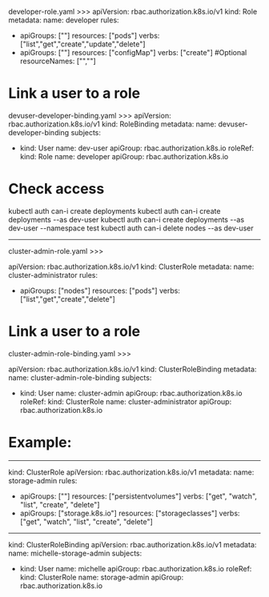 
developer-role.yaml >>>
apiVersion: rbac.authorization.k8s.io/v1
kind: Role
metadata:
  name: developer
rules:
- apiGroups: [""]
  resources: ["pods"]
  verbs: ["list","get","create","update","delete"]
- apiGroups: [""]
  resources: ["configMap"]
  verbs: ["create"]
  #Optional resourceNames: ["<PODNAME>","<PODNAME>"]

# Link a user to a role
devuser-developer-binding.yaml >>>
apiVersion: rbac.authorization.k8s.io/v1
kind: RoleBinding
metadata:
  name: devuser-developer-binding
subjects:
- kind: User
  name: dev-user
  apiGroup: rbac.authorization.k8s.io
roleRef:
  kind: Role
  name: developer
  apiGroup: rbac.authorization.k8s.io

# Check access
kubectl auth can-i create deployments
kubectl auth can-i create deployments --as dev-user
kubectl auth can-i create deployments --as dev-user --namespace test
kubectl auth can-i delete nodes --as dev-user

-----------------------------
cluster-admin-role.yaml >>>

apiVersion: rbac.authorization.k8s.io/v1
kind: ClusterRole
metadata:
  name: cluster-administrator
rules:
- apiGroups: ["nodes"]
  resources: ["pods"]
  verbs: ["list","get","create","delete"]

# Link a user to a role
cluster-admin-role-binding.yaml >>>

apiVersion: rbac.authorization.k8s.io/v1
kind: ClusterRoleBinding
metadata:
  name: cluster-admin-role-binding
subjects:
- kind: User
  name: cluster-admin
  apiGroup: rbac.authorization.k8s.io
roleRef:
  kind: ClusterRole
  name: cluster-administrator
  apiGroup: rbac.authorization.k8s.io

# Example:
---
kind: ClusterRole
apiVersion: rbac.authorization.k8s.io/v1
metadata:
  name: storage-admin
rules:
- apiGroups: [""]
  resources: ["persistentvolumes"]
  verbs: ["get", "watch", "list", "create", "delete"]
- apiGroups: ["storage.k8s.io"]
  resources: ["storageclasses"]
  verbs: ["get", "watch", "list", "create", "delete"]

---
kind: ClusterRoleBinding
apiVersion: rbac.authorization.k8s.io/v1
metadata:
  name: michelle-storage-admin
subjects:
- kind: User
  name: michelle
  apiGroup: rbac.authorization.k8s.io
roleRef:
  kind: ClusterRole
  name: storage-admin
  apiGroup: rbac.authorization.k8s.io